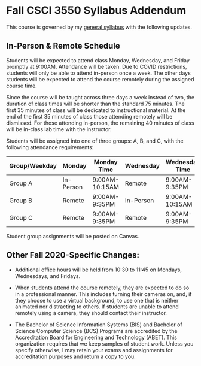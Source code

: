 # Fall CSCI 3550 Syllabus Addendum

This course is governed by my [general syllabus](https://github.com/bricksphd/teaching/blob/master/Syllabus.md) with the following updates.

## In-Person & Remote Schedule
Students will be expected to attend class Monday, Wednesday, and Friday promptly at 9:00AM. Attendance will be taken. Due to COVID restrictions, students will only be able to attend in-person once a week. The other days students will be expected to attend the course remotely during the assigned course time. 

Since the course will be taught across three days a week instead of two, the duration of class times will be shorter than the standard 75 minutes. The first 35 minutes of class will be dedicated to instructional material. At the end of the first 35 minutes of class those attending remotely will be dismissed. For those attending in-person, the remaining 40 minutes of class will be in-class lab time with the instructor. 

Students will be assigned into one of three groups: A, B, and C, with the following attendance requirements:

| Group/Weekday 	| Monday    	| Monday Time    	| Wednesday 	| Wednesday Time 	| Friday    	| Friday Time    	|
|---------------	|-----------	|----------------	|-----------	|----------------	|-----------	|----------------	|
| Group A       	| In-Person 	| 9:00AM-10:15AM  	| Remote    	| 9:00AM- 9:35PM 	| Remote    	| 9:00AM- 9:35PM 	|
| Group B       	| Remote    	| 9:00AM- 9:35PM 	| In-Person 	| 9:00AM-10:15AM  	| Remote    	| 9:00AM- 9:35PM 	|
| Group C       	| Remote    	| 9:00AM- 9:35PM 	| Remote    	| 9:00AM- 9:35PM 	| In-Person 	| 9:00AM-10:15AM  	|

Student group assignments will be posted on Canvas.

## Other Fall 2020-Specific Changes:

- Additional office hours will be held from 10:30 to 11:45 on Mondays, Wednesdays, and Fridays.

- When students attend the course remotely, they are expected to do so in a professional manner. This includes turning their cameras on, and, if they choose to use a virtual background, to use one that is neither animated nor distracting to others. If students are unable to attend remotely using a camera, they should contact their instructor.

- The Bachelor of Science Information Systems (BIS) and Bachelor of Science Computer Science (BCS) Programs are accredited by the Accreditation Board for Engineering and Technology (ABET).  This organization requires that we keep samples of student work.  Unless you specify otherwise, I may retain your exams and assignments for accreditation purposes and return a copy to you.
